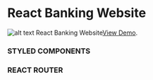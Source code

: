 # React Banking Website
![alt text](https://plusworld.ru/wp-content/uploads/2021/03/Banking.jpg)
React Banking Website[View Demo](https://react-banking-website.netlify.app/).

### STYLED COMPONENTS ###

### REACT ROUTER ###


